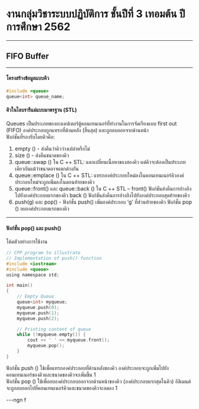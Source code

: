 # งานกลุ่มวิชาระบบปฏิบัติการ ชั้นปีที่ 3 เทอมต้น ปีการศึกษา 2562
---
## FIFO Buffer
---
#### โครงสร้างข้อมูลแบบคิว
```C
#include <queue>
queue<int> queue_name;
```
#### คิวในไลบรารีแม่แบบมาตรฐาน (STL)
Queues เป็นประเภทของอะแดปเตอร์ตู้คอนเทนเนอร์ที่ทำงานในการจัดเรียงแบบ first out (FIFO) องค์ประกอบถูกแทรกที่ด้านหลัง (สิ้นสุด) และถูกลบออกจากด้านหน้า  
ฟังก์ชั่นที่รองรับโดยคิวคือ:  
1. empty () - ส่งคืนว่าคิวว่างเปล่าหรือไม่
2. size () - ส่งคืนขนาดของคิว
3. queue::swap () ใน C ++ STL: แลกเปลี่ยนเนื้อหาของสองคิว แต่คิวจะต้องเป็นประเภทเดียวกันแม้ว่าขนาดอาจแตกต่างกัน
4. queue::emplace () ใน C ++ STL: แทรกองค์ประกอบใหม่ลงในคอนเทนเนอร์คิวองค์ประกอบใหม่จะถูกเพิ่มลงในตอนท้ายของคิว
5. queue::front() และ queue::back () ใน C ++ STL – front() ฟังก์ชันส่งคืนการอ้างอิงไปยังองค์ประกอบแรกของคิว back () ฟังก์ชันส่งคืนการอ้างอิงไปยังองค์ประกอบสุดท้ายของคิว
6. push(g) และ pop() - ฟังก์ชั่น push() เพิ่มองค์ประกอบ ‘g’ ที่ส่วนท้ายของคิว ฟังก์ชั่น pop () ลบองค์ประกอบแรกของคิว
---
#### ฟังก์ชั่น pop() และ push()
โค้ดตัวอย่างการใช้งาน
```C
// CPP program to illustrate 
// Implementation of push() function 
#include <iostream> 
#include <queue> 
using namespace std; 

int main() 
{ 
	// Empty Queue 
	queue<int> myqueue; 
	myqueue.push(0); 
	myqueue.push(1); 
	myqueue.push(2); 

	// Printing content of queue 
	while (!myqueue.empty()) { 
		cout << ' ' << myqueue.front(); 
		myqueue.pop(); 
	} 
} 
```
ฟังก์ชั่น push () ใช้เพื่อแทรกองค์ประกอบที่ด้านหลังของคิว องค์ประกอบจะถูกเพิ่มไปยังคอนเทนเนอร์ของคิวและขนาดของคิวจะเพิ่มขึ้น 1  
ฟังก์ชั่น pop () ใช้เพื่อลบองค์ประกอบออกจากด้านหน้าของคิว (องค์ประกอบแรกสุดในคิว) อิลิเมนต์จะถูกลบออกไปที่คอนเทนเนอร์คิวและขนาดของคิวจะลดลง 1

---ngn f

